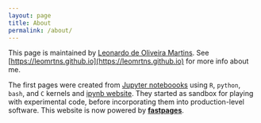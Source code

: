 ```yaml
---
layout: page
title: About
permalink: /about/
---
```

This page is maintained by [Leonardo de Oliveira Martins](https://leomrtns.github.io). See
[https://leomrtns.github.io](https://leomrtns.github.io) for more info about me. 


The first pages were created from [Jupyter noteboooks](https://jupyter.org/) using `R`, `python`, `bash`, and `C` kernels and [ipynb website](https://stephenslab.github.io/ipynb-website).
They started as sandbox for playing with experimental code, before incorporating them into production-level software.
This website is now powered by **[fastpages](https://github.com/fastai/fastpages)**.
